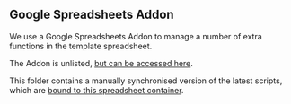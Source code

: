 ## Google Spreadsheets Addon

We use a Google Spreadsheets Addon to manage a number of extra functions in the template spreadsheet. 

The Addon is unlisted, [but can be accessed here](https://chrome.google.com/webstore/detail/resourceprojectsorg-data/gfnoadgngkaphlkkhgnakjahpgkchepm?authuser=0).

This folder contains a manually synchronised version of the latest scripts, which are [bound to this spreadsheet container](https://docs.google.com/spreadsheets/d/19pLirq9l-4W0DudIxb_P5KEMx6HP2smxDksUBVoyQ3I/edit#gid=204566568). 

